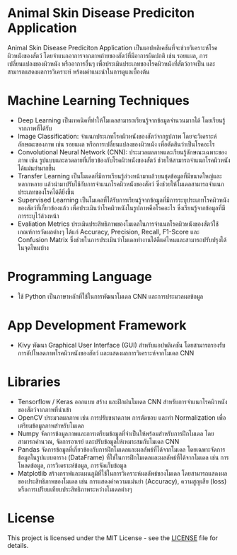 # Animal Skin Disease Prediciton Application
Animal Skin Disease Prediciton Application เป็นแอปพลิเคชันที่จะช่วยวิเคราะห์โรคผิวหนังของสัตว์ โดยจำแนกอาการจากภาพถ่ายของสัตว์ที่มีอาการผิดปกติ เช่น รอยแผล, การเปลี่ยนแปลงของผิวหนัง หรืออาการอื่นๆ เพื่อประเมินประเภทของโรคผิวหนังที่สัตว์อาจเป็น และสามารถแสดงผลการวิเคราะห์ พร้อมคำแนะนำในการดูแลเบื้องต้น 

# Machine Learning Techniques
- Deep Learning เป็นเทคนิคที่ทำให้โมเดลสามารถเรียนรู้จากข้อมูลจำนวนมากได้ โดยเรียนรู้จากภาพที่ได้รับ
- Image Classification: จำแนกประเภทโรคผิวหนังของสัตว์จากรูปภาพ โดยจะวิเคราะห์ลักษณะของภาพ เช่น รอยแผล หรือการเปลี่ยนแปลงของผิวหนัง เพื่อตัดสินว่าเป็นโรคอะไร
- Convolutional Neural Network (CNN): ประมวลผลภาพและเรียนรู้ลักษณะเฉพาะของภาพ เช่น รูปแบบและลวดลายที่เกี่ยวข้องกับโรคผิวหนังของสัตว์ ช่วยให้สามารถจำแนกโรคผิวหนังได้แม่นยำมากขึ้น
- Transfer Learning เป็นโมเดลที่มีการเรียนรู้ล่วงหน้ามาแล้วบนชุดข้อมูลที่มีขนาดใหญ่และหลากหลาย แล้วนำมาปรับใช้กับการจำแนกโรคผิวหนังของสัตว์ ซึ่งช่วยให้โมเดลสามารถจำแนกประเภทของโรคได้ดียิ่งขึ้น
- Supervised Learning เป็นโมเดลที่ได้รับการเรียนรู้จากข้อมูลที่มีการระบุประเภทโรคผิวหนังของสัตว์ที่เกี่ยวข้องแล้ว เพื่อประเมินว่าโรคผิวหนังในรูปภาพคือโรคอะไร ซึ่งเรียนรู้จากข้อมูลที่มีการระบุไว้ล่วงหน้า
- Evaliation Metrics ประเมินประสิทธิภาพของโมเดลในการจำแนกโรคผิวหนังของสัตว์ใช้เกณฑ์การวัดผลต่างๆ ได้แก่ Accuracy, Precision, Recall, F1-Score และ Confusion Matrix ซึ่งช่วยในการประเมินว่าโมเดลทำงานได้ดีแค่ไหนและสามารถปรับปรุงได้ในจุดไหนบ้าง

# Programming Language  
- ใช้ Python เป็นภาษาหลักที่ใช้ในการพัฒนาโมเดล CNN และการประมวลผลข้อมูล

# App Development Framework
- Kivy พัฒนา Graphical User Interface (GUI) สำหรับแอปพลิเคชัน โดยสามารถรองรับการอัปโหลดภาพโรคผิวหนังของสัตว์ และแสดงผลการวิเคราะห์จากโมเดล CNN

# Libraries 
- Tensorflow / Keras ออกแบบ สร้าง และฝึกฝนโมเดล CNN สำหรับการจำแนกโรคผิวหนังของสัตว์จากภาพที่นำเข้า
- OpenCV ประมวลผลภาพ เช่น การปรับขนาดภาพ การตัดขอบ และทำ Normalization เพื่อเตรียมข้อมูลภาพสำหรับโมเดล
- Numpy จัดการข้อมูลภาพและการเตรียมข้อมูลที่จำเป็นให้พร้อมสำหรับการฝึกโมเดล โดยสามารถคำนวณ, จัดการอาเรย์ และปรับข้อมูลให้เหมาะสมกับโมเดล CNN
- Pandas จัดการข้อมูลที่เกี่ยวข้องกับการฝึกโมเดลและผลลัพธ์ที่ได้จากโมเดล โดยเฉพาะจัดการข้อมูลในรูปแบบตาราง (DataFrame) ที่ใช่ในการฝึกโมเดลและผลลัพธ์ที่ได้จากโมเดล เช่น การโหลดข้อมูล, การวิเคราะห์ข้อมูล, การจัดเก็บข้อมูล
- Matplotlib สร้างกราฟและแผนภูมิที่ใช้ในการวิเคราะห์ผลลัพธ์ของโมเดล โดยสามารถแสดงผลของประสิทธิภาพของโมเดล เช่น การแสดงค่าความแม่นยำ (Accuracy), ความสูญเสีย (loss) หรือการเปรียบเทียบประสิทธิภาพระหว่างโมเดลต่างๆ

# License
This project is licensed under the MIT License - see the [LICENSE](LICENSE.md) file for details.
